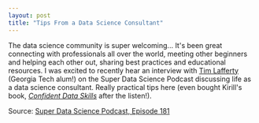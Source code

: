 ```yaml
---
layout: post
title: "Tips From a Data Science Consultant"
---
```


The data science community is super welcoming... It's been great connecting with professionals all over the world, meeting other beginners and helping each other out, sharing best practices and educational resources. I was excited to recently hear an interview with [Tim Lafferty](https://www.linkedin.com/in/tim-lafferty/) (Georgia Tech alum!) on the Super Data Science Podcast discussing life as a data science consultant. Really practical tips here (even bought Kirill's book, [_Confident Data Skills_](https://confidentdataskills.com/) after the listen!).

Source: [Super Data Science Podcast, Episode 181](https://www.superdatascience.com/10-tips-data-science-consultant/)
